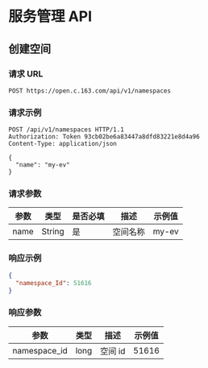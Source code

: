 # 服务管理 API

## 创建空间

### 请求 URL

`POST https://open.c.163.com/api/v1/namespaces`

### 请求示例

```http
POST /api/v1/namespaces HTTP/1.1
Authorization: Token 93cb02be6a83447a8dfd83221e8d4a96
Content-Type: application/json

{
  "name": "my-ev"
}
```

### 请求参数

| 参数 |  类型  | 是否必填 |   描述   | 示例值 |
|------|--------|----------|----------|--------|
| name | String | 是       | 空间名称 | my-ev  |

### 响应示例

```json
{
  "namespace_Id": 51616
}
```

### 响应参数

|     参数     | 类型 |   描述  | 示例值 |
|--------------|------|---------|--------|
| namespace_id | long | 空间 id |  51616 |
